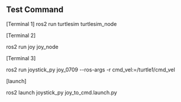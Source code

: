 ## Test Command


[Terminal 1]
  ros2 run turtlesim turtlesim_node

[Terminal 2]

  ros2 run joy joy_node

[Terminal 3]

  ros2 run joystick_py joy_0709 --ros-args -r cmd_vel:=/turtle1/cmd_vel


[launch]

  ros2 launch joystick_py joy_to_cmd.launch.py
